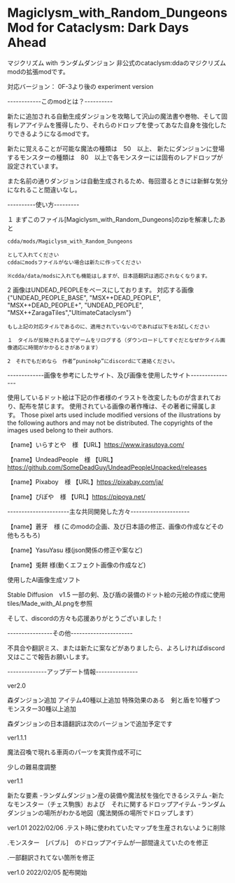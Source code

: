 # Magiclysm_with_Random_Dungeons Mod for Cataclysm: Dark Days Ahead
マジクリズム with ランダムダンジョン 非公式のcataclysm:ddaのマジクリズムmodの拡張modです。

対応バージョン： 0F-3より後の experiment version

------------このmodとは？---------- 

新たに追加される自動生成ダンジョンを攻略して沢山の魔法書や巻物、そして固有レアアイテムを獲得したり、それらのドロップを使ってあなた自身を強化したりできるようになるmodです。

新たに覚えることが可能な魔法の種類は　50　以上、 新たにダンジョンに登場するモンスターの種類は　80　以上で各モンスターには固有のレアドロップが設定されています。

また名前の通りダンジョンは自動生成されるため、毎回潜るときには新鮮な気分になれること間違いなし。

----------使い方---------


１	まずこのファイル[Magiclysm_with_Random_Dungeons]のzipを解凍したあと

	cdda/mods/Magiclysm_with_Random_Dungeons

	として入れてください
	cddaにmodsファイルがない場合は新たに作ってください

	※cdda/data/modsに入れても機能はしますが、日本語翻訳は適応されなくなります。

2	画像はUNDEAD_PEOPLEをベースにしております。
	対応する画像	{"UNDEAD_PEOPLE_BASE", "MSX++DEAD_PEOPLE", "MSX++DEAD_PEOPLE+", "UNDEAD_PEOPLE", "MSX++ZaragaTiles","UltimateCataclysm"}

	もし上記の対応タイルであるのに、適用されていないのであれば以下をお試しください

	１　タイルが反映されるまでゲームをリログする（ダウンロードしてすぐだとなぜかタイル画像適応に時間がかかるときがあります）
	
	2　それでもだめなら　作者”puninokp”にdiscordにて連絡ください。

-------------画像を参考にしたサイト、及び画像を使用したサイト----------------

使用しているドット絵は下記の作者様のイラストを改変したものが含まれており、配布を禁じます。
使用されている画像の著作権は、その著者に帰属します。
Those pixel arts used include modified versions of the illustrations by the following authors and may not be distributed.
The copyrights of the images used belong to their authors.

【name】いらすとや　様 【URL】https://www.irasutoya.com/

【name】UndeadPeople　様 【URL】https://github.com/SomeDeadGuy/UndeadPeopleUnpacked/releases

【name】Pixaboy　様 【URL】https://pixabay.com/ja/

【name】ぴぽや　様 【URL】https://pipoya.net/

----------------------主な共同開発した方々---------------------

【name】蒼牙　様 (このmodの企画、及び日本語の修正、画像の作成などその他もろもろ)

【name】YasuYasu 様(json関係の修正や案など)

【name】兎餅 様(動くエフェクト画像の作成など)



使用したAI画像生成ソフト

Stable Diffusion　v1.5
一部の剣、及び盾の装備のドット絵の元絵の作成に使用
tiles/Made_with_AI.pngを参照

そして、discordの方々も応援ありがとうございました！



----------------その他----------------------

不具合や翻訳ミス、または新たに案などがありましたら、よろしければdiscord又はここで報告お願いします。

--------------アップデート情報---------------

ver2.0

森ダンジョン追加
アイテム40種以上追加
特殊効果のある　剣と盾を10種ずつ
モンスター30種以上追加

森ダンジョンの日本語翻訳は次のバージョンで追加予定です

ver1.1.1

魔法召喚で現れる車両のパーツを実質作成不可に

少しの難易度調整


ver1.1

新たな要素
-ランダムダンジョン産の装備や魔法杖を強化できるシステム
-新たなモンスター（チェス駒族）および　それに関するドロップアイテム
-ランダムダンジョンの場所がわかる地図（魔法関係の場所でドロップします）

ver1.01 2022/02/06 .テスト時に使われていたマップを生産されないように削除

.モンスター　[バブル]　のドロップアイテムが一部間違えていたのを修正

.一部翻訳されてない箇所を修正

ver1.0 2022/02/05 配布開始

